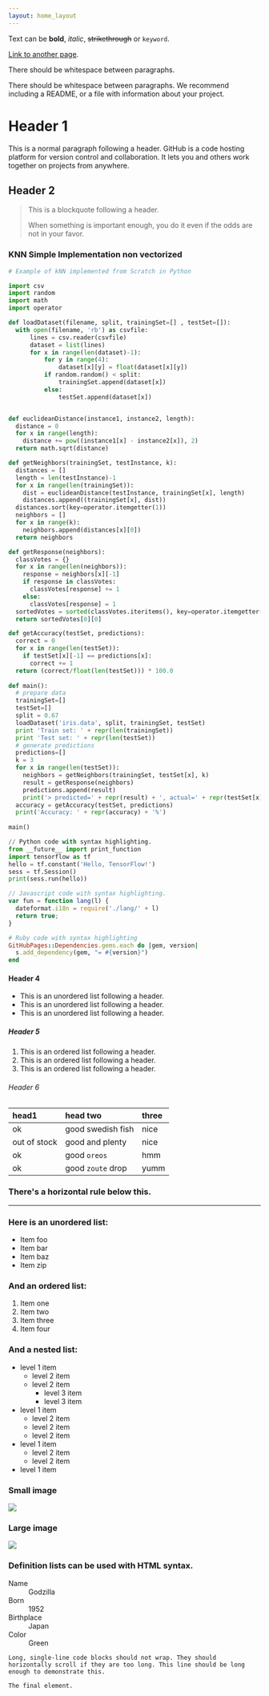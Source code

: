 ```yaml
---
layout: home_layout
---
```


Text can be **bold**, _italic_, ~~strikethrough~~ or `keyword`.

[Link to another page](another-page).

There should be whitespace between paragraphs.

There should be whitespace between paragraphs. We recommend including a README, or a file with information about your project.

# [](#header-1)Header 1

This is a normal paragraph following a header. GitHub is a code hosting platform for version control and collaboration. It lets you and others work together on projects from anywhere.

## [](#header-2)Header 2

> This is a blockquote following a header.
>
> When something is important enough, you do it even if the odds are not in your favor.

### [](#header-3)KNN Simple Implementation non vectorized
```python
# Example of kNN implemented from Scratch in Python

import csv
import random
import math
import operator

def loadDataset(filename, split, trainingSet=[] , testSet=[]):
  with open(filename, 'rb') as csvfile:
      lines = csv.reader(csvfile)
      dataset = list(lines)
      for x in range(len(dataset)-1):
          for y in range(4):
              dataset[x][y] = float(dataset[x][y])
          if random.random() < split:
              trainingSet.append(dataset[x])
          else:
              testSet.append(dataset[x])


def euclideanDistance(instance1, instance2, length):
  distance = 0
  for x in range(length):
    distance += pow((instance1[x] - instance2[x]), 2)
  return math.sqrt(distance)

def getNeighbors(trainingSet, testInstance, k):
  distances = []
  length = len(testInstance)-1
  for x in range(len(trainingSet)):
    dist = euclideanDistance(testInstance, trainingSet[x], length)
    distances.append((trainingSet[x], dist))
  distances.sort(key=operator.itemgetter(1))
  neighbors = []
  for x in range(k):
    neighbors.append(distances[x][0])
  return neighbors

def getResponse(neighbors):
  classVotes = {}
  for x in range(len(neighbors)):
    response = neighbors[x][-1]
    if response in classVotes:
      classVotes[response] += 1
    else:
      classVotes[response] = 1
  sortedVotes = sorted(classVotes.iteritems(), key=operator.itemgetter(1), reverse=True)
  return sortedVotes[0][0]

def getAccuracy(testSet, predictions):
  correct = 0
  for x in range(len(testSet)):
    if testSet[x][-1] == predictions[x]:
      correct += 1
  return (correct/float(len(testSet))) * 100.0
  
def main():
  # prepare data
  trainingSet=[]
  testSet=[]
  split = 0.67
  loadDataset('iris.data', split, trainingSet, testSet)
  print 'Train set: ' + repr(len(trainingSet))
  print 'Test set: ' + repr(len(testSet))
  # generate predictions
  predictions=[]
  k = 3
  for x in range(len(testSet)):
    neighbors = getNeighbors(trainingSet, testSet[x], k)
    result = getResponse(neighbors)
    predictions.append(result)
    print('> predicted=' + repr(result) + ', actual=' + repr(testSet[x][-1]))
  accuracy = getAccuracy(testSet, predictions)
  print('Accuracy: ' + repr(accuracy) + '%')
  
main()

```


```python
// Python code with syntax highlighting.
from __future__ import print_function
import tensorflow as tf
hello = tf.constant('Hello, TensorFlow!')
sess = tf.Session()
print(sess.run(hello))
```

```js
// Javascript code with syntax highlighting.
var fun = function lang(l) {
  dateformat.i18n = require('./lang/' + l)
  return true;
}
```

```ruby
# Ruby code with syntax highlighting
GitHubPages::Dependencies.gems.each do |gem, version|
  s.add_dependency(gem, "= #{version}")
end
```

#### [](#header-4)Header 4

*   This is an unordered list following a header.
*   This is an unordered list following a header.
*   This is an unordered list following a header.

##### [](#header-5)Header 5

1.  This is an ordered list following a header.
2.  This is an ordered list following a header.
3.  This is an ordered list following a header.

###### [](#header-6)Header 6

| head1        | head two          | three |
|:-------------|:------------------|:------|
| ok           | good swedish fish | nice  |
| out of stock | good and plenty   | nice  |
| ok           | good `oreos`      | hmm   |
| ok           | good `zoute` drop | yumm  |

### There's a horizontal rule below this.

* * *

### Here is an unordered list:

*   Item foo
*   Item bar
*   Item baz
*   Item zip

### And an ordered list:

1.  Item one
1.  Item two
1.  Item three
1.  Item four

### And a nested list:

- level 1 item
  - level 2 item
  - level 2 item
    - level 3 item
    - level 3 item
- level 1 item
  - level 2 item
  - level 2 item
  - level 2 item
- level 1 item
  - level 2 item
  - level 2 item
- level 1 item

### Small image

![](https://assets-cdn.github.com/images/icons/emoji/octocat.png)

### Large image

![](https://guides.github.com/activities/hello-world/branching.png)


### Definition lists can be used with HTML syntax.

<dl>
<dt>Name</dt>
<dd>Godzilla</dd>
<dt>Born</dt>
<dd>1952</dd>
<dt>Birthplace</dt>
<dd>Japan</dd>
<dt>Color</dt>
<dd>Green</dd>
</dl>

```
Long, single-line code blocks should not wrap. They should horizontally scroll if they are too long. This line should be long enough to demonstrate this.
```

```
The final element.
```
